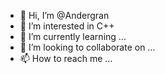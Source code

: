 - 👋 Hi, I’m @Andergran
- 👀 I’m interested in C++
- 🌱 I’m currently learning ...
- 💞️ I’m looking to collaborate on ...
- 📫 How to reach me ...

<!---
Andergran/Andergran is a ✨ special ✨ repository because its `README.md` (this file) appears on your GitHub profile.
You can click the Preview link to take a look at your changes.
--->
